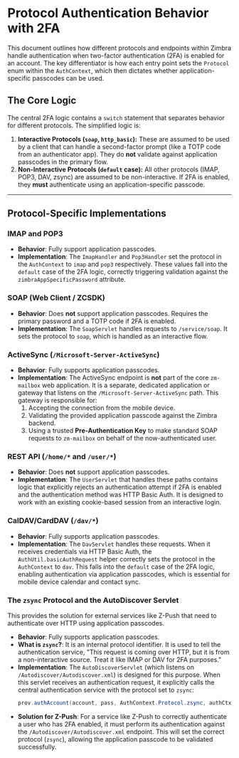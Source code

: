 # Protocol Authentication Behavior with 2FA

This document outlines how different protocols and endpoints within Zimbra handle authentication when two-factor authentication (2FA) is enabled for an account. The key differentiator is how each entry point sets the `Protocol` enum within the `AuthContext`, which then dictates whether application-specific passcodes can be used.

## The Core Logic

The central 2FA logic contains a `switch` statement that separates behavior for different protocols. The simplified logic is:

1.  **Interactive Protocols (`soap`, `http_basic`):** These are assumed to be used by a client that can handle a second-factor prompt (like a TOTP code from an authenticator app). They do **not** validate against application passcodes in the primary flow.
2.  **Non-Interactive Protocols (`default` case):** All other protocols (IMAP, POP3, DAV, zsync) are assumed to be non-interactive. If 2FA is enabled, they **must** authenticate using an application-specific passcode.

---

## Protocol-Specific Implementations

### IMAP and POP3

*   **Behavior**: Fully support application passcodes.
*   **Implementation**: The `ImapHandler` and `Pop3Handler` set the protocol in the `AuthContext` to `imap` and `pop3` respectively. These values fall into the `default` case of the 2FA logic, correctly triggering validation against the `zimbraAppSpecificPassword` attribute.

### SOAP (Web Client / ZCSDK)

*   **Behavior**: Does **not** support application passcodes. Requires the primary password and a TOTP code if 2FA is enabled.
*   **Implementation**: The `SoapServlet` handles requests to `/service/soap`. It sets the protocol to `soap`, which is handled as an interactive flow.

### ActiveSync (`/Microsoft-Server-ActiveSync`)

*   **Behavior**: Fully supports application passcodes.
*   **Implementation**: The ActiveSync endpoint is **not** part of the core `zm-mailbox` web application. It is a separate, dedicated application or gateway that listens on the `/Microsoft-Server-ActiveSync` path. This gateway is responsible for:
    1.  Accepting the connection from the mobile device.
    2.  Validating the provided application passcode against the Zimbra backend.
    3.  Using a trusted **Pre-Authentication Key** to make standard SOAP requests to `zm-mailbox` on behalf of the now-authenticated user.

### REST API (`/home/*` and `/user/*`)

*   **Behavior**: Does **not** support application passcodes.
*   **Implementation**: The `UserServlet` that handles these paths contains logic that explicitly rejects an authentication attempt if 2FA is enabled and the authentication method was HTTP Basic Auth. It is designed to work with an existing cookie-based session from an interactive login.

### CalDAV/CardDAV (`/dav/*`)

*   **Behavior**: Fully supports application passcodes.
*   **Implementation**: The `DavServlet` handles these requests. When it receives credentials via HTTP Basic Auth, the `AuthUtil.basicAuthRequest` helper correctly sets the protocol in the `AuthContext` to `dav`. This falls into the `default` case of the 2FA logic, enabling authentication via application passcodes, which is essential for mobile device calendar and contact sync.

### The `zsync` Protocol and the AutoDiscover Servlet

This provides the solution for external services like Z-Push that need to authenticate over HTTP using application passcodes.

*   **Behavior**: Fully supports application passcodes.
*   **What is `zsync`?**: It is an internal protocol identifier. It is used to tell the authentication service, "This request is coming over HTTP, but it is from a non-interactive source. Treat it like IMAP or DAV for 2FA purposes."
*   **Implementation**: The `AutoDiscoverServlet` (which listens on `/Autodiscover/Autodiscover.xml`) is designed for this purpose. When this servlet receives an authentication request, it explicitly calls the central authentication service with the protocol set to `zsync`:
    ```java
    prov.authAccount(account, pass, AuthContext.Protocol.zsync, authCtxt);
    ```
*   **Solution for Z-Push**: For a service like Z-Push to correctly authenticate a user who has 2FA enabled, it must perform its authentication against the `/Autodiscover/Autodiscover.xml` endpoint. This will set the correct protocol (`zsync`), allowing the application passcode to be validated successfully.
